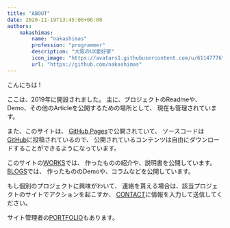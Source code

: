 ```yaml
---
title: "ABOUT"
date: 2020-11-19T13:45:06+06:00
authors: 
    nakashimas:
        name: "nakashimas"
        profession: "programmer"
        description: "大阪のUX愛好家"
        icon_image: "https://avatars1.githubusercontent.com/u/61147776"
        url: "https://github.com/nakashimas"
---
```


こんにちは !

<span class='blockable'>ここは、2019年に開設されました。</span>
<span class='blockable'>主に、プロジェクトのReadmeや、</span><span class='blockable'>Demo、</span><span class='blockable'>その他のArticleを公開するための場所として、</span>
<span class='blockable'>現在も管理されています。</span>

<span class='blockable'>また、このサイトは、</span>
<span class='blockable'><a href="https://docs.github.com/ja/free-pro-team@latest/github/working-with-github-pages">GitHub Pages</a>で公開されていて、</span>
<span class='blockable'>ソースコードは<a href="https://github.com/nakashimas/nakashimas.github.io">GitHub</a>に投稿されているので、</span>
<span class='blockable'>公開されているコンテンツは</span><span class='blockable'>自由にダウンロードすることが</span><span class='blockable'>できるようになっています。</span>

<span class='blockable'>このサイトの<a href="/?page=0&content=1">WORKS</a>では、</span>
<span class='blockable'>作ったものの紹介や、説明書を</span><span class='blockable'>公開しています。</span>
<span class='blockable'><a href="/?page=0&content=2">BLOGS</a>では、</span>
<span class='blockable'>作ったもののDemoや、コラムなどを</span><span class='blockable'>公開しています。</span>

<span class='blockable'>もし個別のプロジェクトに興味がわいて、</span>
<span class='blockable'>連絡を貰える場合は、該当プロジェクトのサイトでアクションを起こすか、</span>
<span class='blockable'><a href="/?page=0&content=5">CONTACT</a>に情報を入力して送信してください。</span>

<span class='blockable'>サイト管理者の<a href="/?page=99">PORTFOLIO</a>もあります。</span>